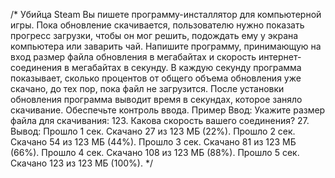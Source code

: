/*
Убийца Steam
Вы пишете программу-инсталлятор для компьютерной игры. Пока обновление скачивается, пользователю нужно показать прогресс загрузки,
чтобы он мог решить, подождать ему у экрана компьютера или заварить чай.
Напишите программу, принимающую на вход размер файла обновления в мегабайтах и скорость интернет-соединения в мегабайтах в секунду.
В каждую секунду программа показывает, сколько процентов от общего объема обновления уже скачано, до тех пор, пока файл не загрузится.
После установки обновления программа выводит время в секундах, которое заняло скачивание. Обеспечьте контроль ввода.
Пример
Ввод:
Укажите размер файла для скачивания: 123.
Какова скорость вашего соединения? 27.
Вывод:
Прошло 1 сек. Скачано 27 из 123 МБ (22%).
Прошло 2 сек. Скачано 54 из 123 МБ (44%).
Прошло 3 сек. Скачано 81 из 123 МБ (66%).
Прошло 4 сек. Скачано 108 из 123 МБ (88%).
Прошло 5 сек. Скачано 123 из 123 МБ (100%).
*/
